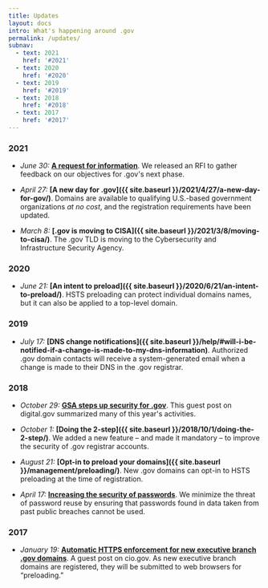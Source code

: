 ```yaml
---
title: Updates
layout: docs
intro: What's happening around .gov
permalink: /updates/
subnav:
  - text: 2021
    href: '#2021'
  - text: 2020
    href: '#2020'
  - text: 2019
    href: '#2019'
  - text: 2018
    href: '#2018'
  - text: 2017
    href: '#2017'
---
```

### 2021

* *June 30:* **[A request for information](https://sam.gov/opp/231e3374f3fe449ebd31d51e1454029e/view)**. We released an RFI to gather feedback on our objectives for .gov's next phase. 

* *April 27:* **[A new day for .gov]({{ site.baseurl }}/2021/4/27/a-new-day-for-gov/)**. Domains are available to qualifying U.S.-based government organizations *at no cost*, and the registration requirements have been updated.

* *March 8:* **[.gov is moving to CISA]({{ site.baseurl }}/2021/3/8/moving-to-cisa/)**. The .gov TLD is moving to the Cybersecurity and Infrastructure Security Agency.

### 2020
* *June 21:* **[An intent to preload]({{ site.baseurl }}/2020/6/21/an-intent-to-preload/)**. HSTS preloading can protect individual domains names, but it can also be applied to a top-level domain.

### 2019
* *July 17:* **[DNS change notifications]({{ site.baseurl }}/help/#will-i-be-notified-if-a-change-is-made-to-my-dns-information)**. Authorized .gov domain contacts will receive a system-generated email when a change is made to their DNS in the .gov registrar.

### 2018
* *October 29:* **[GSA steps up security for .gov](https://digital.gov/2018/10/29/gsa-steps-up-security-for-dotgov/)**. This guest post on digital.gov summarized many of this year's activities.
* *October 1:* **[Doing the 2-step]({{ site.baseurl }}/2018/10/1/doing-the-2-step/)**. We added a new feature – and made it mandatory – to improve the security of .gov registrar accounts.
* *August 21:* **[Opt-in to preload your domains]({{ site.baseurl }}/management/preloading/)**. New .gov domains can opt-in to HSTS preloading at the time of registration.

* *April 17:* **[Increasing the security of passwords](/2018/4/17/increase-security-passwords/)**. We minimize the threat of password reuse by ensuring that passwords found in data taken from past public breaches cannot be used.

### 2017
* *January 19:* **[Automatic HTTPS enforcement for new executive branch .gov domains](https://www.cio.gov/2017/01/19/automatic-https.html)**. A guest post on cio.gov. As new executive branch domains are registered, they will be submitted to web browsers for “preloading.”
